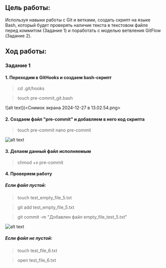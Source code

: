 #
## Цель работы:
Используя навыки работы с Git и ветками, создать скрипт на языке Bash, который будет проверять наличие текста в текстовом файле перед коммитом (Задание 1) и поработать с моделью ветвления GitFlow (Задание 2).

## Ход работы:
### Задание 1
#### 1. Переходим в GitHooks и создаем bash-скрипт
> cd .git/hooks

> touch pre-commit_git.bash

![alt text](<Снимок экрана 2024-12-27 в 13.02.54.png>
#### 2. Создаем файл "pre-commit" и добавляем в него код скрипта
>   touch pre-commit
>   nano pre-commit

![alt text](<Снимок экрана 2024-12-27 в 13.05.59.png>)

#### 3. Делаем данный файл исполняемым
>    chmod +x pre-commit

#### 4. Проверяем работу
##### Если файл пустой:
> touch test_empty_file_5.txt

> git add test_empty_file_5.txt

> git commit -m "Добавлен файл empty_file_test_5.txt"

![alt text](<Снимок экрана 2024-12-27 в 13.25.56.png>)

##### Если файл не пустой:
> touch test_file_6.txt

> open test_file_6.txt
